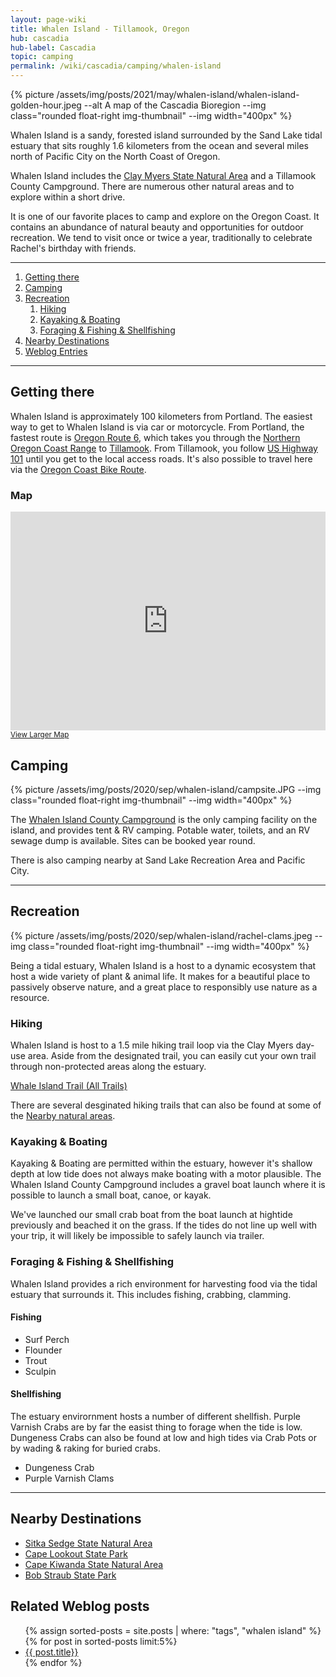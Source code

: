 ```yaml
---
layout: page-wiki 
title: Whalen Island - Tillamook, Oregon
hub: cascadia
hub-label: Cascadia
topic: camping
permalink: /wiki/cascadia/camping/whalen-island
---
```


{% picture /assets/img/posts/2021/may/whalen-island/whalen-island-golden-hour.jpeg 
    --alt A map of the Cascadia Bioregion 
    --img class="rounded float-right img-thumbnail"
    --img width="400px"
%}

<p class="lead">
Whalen Island is a sandy, forested island surrounded by the Sand Lake tidal estuary that sits roughly 1.6 kilometers from the ocean and several miles north of Pacific City on the North Coast of Oregon. 
</p>

Whalen Island includes the [Clay Myers State Natural Area](https://stateparks.oregon.gov/index.cfm?do=park.profile&parkId=168) and a Tillamook County Campground.  There are numerous other natural areas and to explore within a short drive.

It is one of our favorite places to camp and explore on the Oregon Coast.  It contains an abundance of natural beauty and opportunities for outdoor recreation.  We tend to visit once or twice a year, traditionally to celebrate Rachel's birthday with friends.  

----

1. [Getting there](#getting-there)
2. [Camping](#camping)
3. [Recreation](#recreation)
    1. [Hiking](#hiking)
    2. [Kayaking & Boating](#kayaking--boating)
    3. [Foraging & Fishing & Shellfishing](#foraging--fishing--shellfishing)
4. [Nearby Destinations](#nearby-destinations)
5. [Weblog Entries](#weblog-entries)

----

## Getting there

Whalen Island is approximately 100 kilometers from Portland. The easiest way to get to Whalen Island is via car or motorcycle.  From Portland, the fastest route is [Oregon Route 6](https://en.wikipedia.org/wiki/Oregon_Route_6), which takes you through the [Northern Oregon Coast Range](https://en.wikipedia.org/wiki/Northern_Oregon_Coast_Range) to [Tillamook](https://en.wikipedia.org/wiki/Tillamook,_Oregon).  From Tillamook, you follow [US Highway 101](https://en.wikipedia.org/wiki/U.S._Route_101) until you get to the local access roads.  It's also possible to travel here via the [Oregon Coast Bike Route](https://traveloregon.com/things-to-do/outdoor-recreation/bicycling/ride-oregon-coast/).

### Map

<iframe width="100%" height="350" frameborder="0" scrolling="no" marginheight="0" marginwidth="0" src="https://www.openstreetmap.org/export/embed.html?bbox=-123.9654564857483%2C45.26662619248381%2C-123.93477201461793%2C45.279944676982&amp;layer=mapnik&amp;marker=45.27328582542984%2C-123.9501142501831"></iframe><br/><small><a href="https://www.openstreetmap.org/?mlat=45.2733&amp;mlon=-123.9501#map=16/45.2733/-123.9501">View Larger Map</a></small>

## Camping

{% picture /assets/img/posts/2020/sep/whalen-island/campsite.JPG 
    --img class="rounded float-right img-thumbnail"
    --img width="400px"
%}

The [Whalen Island County Campground](https://www.co.tillamook.or.us/parks/page/whalen-island-county-campground) is the only camping facility on the island, and provides tent & RV camping.  Potable water, toilets, and an RV sewage dump is available.  Sites can be booked year round.  

There is also camping nearby at Sand Lake Recreation Area and Pacific City.

----

## Recreation

{% picture /assets/img/posts/2020/sep/whalen-island/rachel-clams.jpeg 
--img class="rounded float-right img-thumbnail"
--img width="400px"
%}

Being a tidal estuary, Whalen Island is a host to a dynamic ecosystem that host a wide variety of plant & animal life.  It makes for a beautiful place to passively observe nature, and a great place to responsibly use nature as a resource.

### Hiking

Whalen Island is host to a 1.5 mile hiking trail loop via the Clay Myers day-use area.  Aside from the designated trail, you can easily cut your own trail through non-protected areas along the estuary. 

[Whale Island Trail (All Trails)](https://www.alltrails.com/trail/us/oregon/whalen-island-trail)

There are several desginated hiking trails that can also be found at some of the [Nearby natural areas](#nearby-destinations).

### Kayaking & Boating

Kayaking & Boating are permitted within the estuary, however it's shallow depth at low tide does not always make boating with a motor plausible.  The Whalen Island County Campground includes a gravel boat launch where it is possible to launch a small boat, canoe, or kayak. 

We've launched our small crab boat from the boat launch at hightide previously and beached it on the grass.  If the tides do not line up well with your trip, it will likely be impossible to safely launch via trailer.

### Foraging & Fishing & Shellfishing

Whalen Island provides a rich environment for harvesting food via the tidal estuary that surrounds it.  This includes fishing, crabbing, clamming.

#### Fishing
- Surf Perch
- Flounder
- Trout
- Sculpin

#### Shellfishing

<!-- {% picture /assets/img/posts/2020/sep/whalen-island/crabbing-boat-pots.jpeg 
--img class="rounded float-right img-thumbnail"
--img width="400px"
%} -->

The estuary envirornment hosts a number of different shellfish.  Purple Varnish Crabs are by far the easist thing to forage when the tide is low.  Dungeness Crabs can also be found at low and high tides via Crab Pots or by wading & raking for buried crabs.

- Dungeness Crab
- Purple Varnish Clams

----

## Nearby Destinations

- [Sitka Sedge State Natural Area](https://stateparks.oregon.gov/index.cfm?do=park.profile&parkId=208)
- [Cape Lookout State Park](https://stateparks.oregon.gov/index.cfm?do=park.profile&parkId=134)
- [Cape Kiwanda State Natural Area](https://stateparks.oregon.gov/index.cfm?do=park.profile&parkId=130)
- [Bob Straub State Park](https://stateparks.oregon.gov/index.cfm?do=park.profile&parkId=133)

## Related Weblog posts

<ul>
{% assign sorted-posts = site.posts | where: "tags", "whalen island" 
    %}
    {% for post in sorted-posts limit:5%}
        <li>
        <a href="{{ post.url | prepend: site.baseurl }}">{{ post.title}}</a>
        </li>
    {% endfor %}
</ul>
